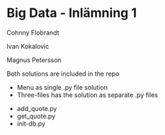 # Big Data - Inlämning 1

Cohnny Flobrandt

Ivan Kokalovic

Magnus Petersson

Both solutions are included in the repo
* Menu as single .py file solution
* Three-files has the solution as separate .py files
- add_quote.py
- get_quote.py
- init-db.py
